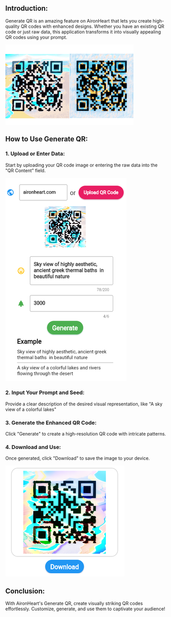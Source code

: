 ## Introduction:
Generate QR is an amazing feature on AironHeart that lets you create high-quality QR codes with enhanced designs. Whether you have an existing QR code or just raw data, this application transforms it into visually appealing QR codes using your prompt.

![cover](https://raw.githubusercontent.com/wyyadd/AironHeart/main/images/b4_cover.png)

## How to Use Generate QR:
### 1. Upload or Enter Data:
Start by uploading your QR code image or entering the raw data into the "QR Content" field.

![Example1](https://raw.githubusercontent.com/wyyadd/AironHeart/main/images/QR1.png)

### 2. Input Your Prompt and Seed:
Provide a clear description of the desired visual representation, like "A sky view of a colorful lakes"

### 3. Generate the Enhanced QR Code:
Click "Generate" to create a high-resolution QR code with intricate patterns.

### 4. Download and Use:
Once generated, click "Download" to save the image to your device.

![Example2](https://raw.githubusercontent.com/wyyadd/AironHeart/main/images/QR2.png)

## Conclusion:
With AironHeart's Generate QR, create visually striking QR codes effortlessly. Customize, generate, and use them to captivate your audience!